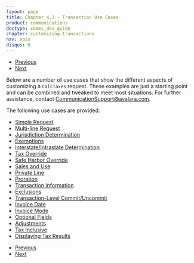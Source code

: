 ```yaml
---
layout: page
title: Chapter 4.3 - Transaction Use Cases
product: communications
doctype: comms_dev_guide
chapter: customizing-transactions
nav: apis
disqus: 0
---
```


<ul class="pager">
  <li class="previous"><a href="/communications/dev-guide/customizing-transactions/account-customizations/"><i class="glyphicon glyphicon-chevron-left"></i>Previous</a></li>
  <li class="next"><a href="/communications/dev-guide/customizing-transactions/sample-transactions/simple-request">Next<i class="glyphicon glyphicon-chevron-right"></i></a></li>
</ul>

Below are a number of use cases that show the different aspects of customizing a <code>CalcTaxes</code> request.  These examples are just a starting point and can be combined and tweaked to meet most situations.  For further assistance, contact <a class="dev-guide-link" href="mailto:CommunicationSupport@avalara.com">CommunicationSupport@avalara.com</a>.

The following use cases are provided:
<ul class="dev-guide-list">
    <li><a class="dev-guide-link" href="/communications/dev-guide/customizing-transactions/sample-transactions/simple-request/">Simple Request</a></li>
    <li><a class="dev-guide-link" href="/communications/dev-guide/customizing-transactions/sample-transactions/multi-line-request/">Multi-line Request</a></li>
    <li><a class="dev-guide-link" href="/communications/dev-guide/customizing-transactions/sample-transactions/jurisdiction-determination/">Jurisdiction Determination</a></li>
    <li><a class="dev-guide-link" href="/communications/dev-guide/customizing-transactions/sample-transactions/exemption/">Exemptions</a></li>
    <li><a class="dev-guide-link" href="/communications/dev-guide/customizing-transactions/sample-transactions/inter-intrastate/">Interstate/Intrastate Determination</a></li>
    <li><a class="dev-guide-link" href="/communications/dev-guide/customizing-transactions/sample-transactions/tax-override/">Tax Override</a></li>
    <li><a class="dev-guide-link" href="/communications/dev-guide/customizing-transactions/sample-transactions/safe-harbor-override/">Safe Harbor Override</a></li>
    <li><a class="dev-guide-link" href="/communications/dev-guide/customizing-transactions/sample-transactions/sau/">Sales and Use</a></li>
    <li><a class="dev-guide-link" href="/communications/dev-guide/customizing-transactions/sample-transactions/private-line/">Private Line</a></li>
    <li><a class="dev-guide-link" href="/communications/dev-guide/customizing-transactions/sample-transactions/proration/">Proration</a></li>
    <li><a class="dev-guide-link" href="/communications/dev-guide/customizing-transactions/sample-transactions/transaction-information/">Transaction Information</a></li>
    <li><a class="dev-guide-link" href="/communications/dev-guide/customizing-transactions/sample-transactions/exclusion/">Exclusions</a></li>
    <li><a class="dev-guide-link" href="/communications/dev-guide/customizing-transactions/sample-transactions/commit/">Transaction-Level Commit/Uncommit</a></li>
    <li><a class="dev-guide-link" href="/communications/dev-guide/customizing-transactions/sample-transactions/invoice-date/">Invoice Date</a></li>
    <li><a class="dev-guide-link" href="/communications/dev-guide/customizing-transactions/sample-transactions/invoice-mode/">Invoice Mode</a></li>
    <li><a class="dev-guide-link" href="/communications/dev-guide/customizing-transactions/sample-transactions/optional-fields/">Optional Fields</a></li>
    <li><a class="dev-guide-link" href="/communications/dev-guide/customizing-transactions/sample-transactions/adjustment/">Adjustments</a></li>
    <li><a class="dev-guide-link" href="/communications/dev-guide/customizing-transactions/sample-transactions/tax-inclusive/">Tax Inclusive</a></li>
    <li><a class="dev-guide-link" href="/communications/dev-guide/customizing-transactions/sample-transactions/displaying-tax-results/">Displaying Tax Results</a></li>
</ul>

<ul class="pager">
  <li class="previous"><a href="/communications/dev-guide/customizing-transactions/account-customizations/"><i class="glyphicon glyphicon-chevron-left"></i>Previous</a></li>
  <li class="next"><a href="/communications/dev-guide/customizing-transactions/sample-transactions/simple-request">Next<i class="glyphicon glyphicon-chevron-right"></i></a></li>
</ul>